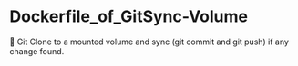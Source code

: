 # Dockerfile_of_GitSync-Volume
🚧 Git Clone to a mounted volume and sync (git commit and git push) if any change found.
